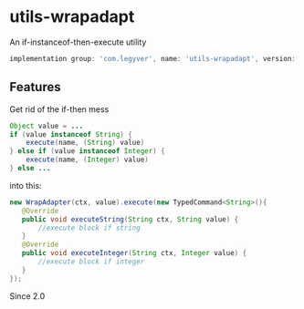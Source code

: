# utils-wrapadapt
An if-instanceof-then-execute utility

```groovy
implementation group: 'com.legyver', name: 'utils-wrapadapt', version: '3.1.0'
```
## Features
Get rid of the if-then mess
```java
Object value = ...
if (value instanceof String) {
	execute(name, (String) value)
} else if (value instanceof Integer) {
	execute(name, (Integer) value)
} else ...
```
 into this:
 ```java
 new WrapAdapter(ctx, value).execute(new TypedCommand<String>(){
    @Override
    public void executeString(String ctx, String value) {
    	//execute block if string
    }
    @Override
    public void executeInteger(String ctx, Integer value) {
    	//execute block if integer
    }
});
```
Since 2.0